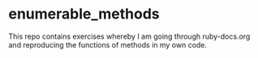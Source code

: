 enumerable_methods
==================

This repo contains exercises whereby I am going through ruby-docs.org and reproducing the functions of methods in my own code.
